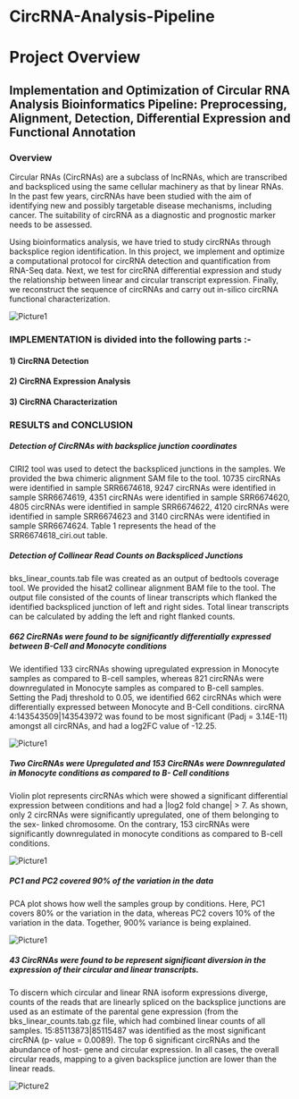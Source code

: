 # CircRNA-Analysis-Pipeline

# Project Overview

## Implementation and Optimization of Circular RNA Analysis Bioinformatics Pipeline: Preprocessing, Alignment, Detection, Differential Expression and Functional Annotation

### Overview
Circular RNAs (CircRNAs) are a subclass of lncRNAs, which are transcribed and backspliced using the same cellular machinery as that by linear RNAs. In the past few years, circRNAs have been studied with the aim of identifying new and possibly targetable disease mechanisms, including cancer. The suitability of circRNA as a diagnostic and prognostic marker needs to be assessed. 

Using bioinformatics analysis, we have tried to study circRNAs through backsplice region identification. In this project, we implement and optimize a computational protocol for circRNA detection and quantification from RNA-Seq data. Next, we test for circRNA differential expression and study the relationship between linear and circular transcript expression. Finally, we reconstruct the sequence of circRNAs and carry out in-silico circRNA functional characterization.

![Picture1](https://user-images.githubusercontent.com/66521525/135354639-799dfbf8-b60e-4da1-8d2c-ff5159f855e3.png)


### IMPLEMENTATION is divided into the following parts :-
#### 1) CircRNA Detection
#### 2) CircRNA Expression Analysis
#### 3) CircRNA Characterization

### RESULTS and CONCLUSION
##### Detection of CircRNAs with backsplice junction coordinates
CIRI2 tool was used to detect the backspliced junctions in the samples. We provided the bwa chimeric alignment SAM file to the tool. 10735 circRNAs were identified in sample SRR6674618, 9247 circRNAs were identified in sample SRR6674619, 4351 circRNAs were identified in sample SRR6674620, 4805 circRNAs were identified in sample SRR6674622, 4120 circRNAs were identified in sample SRR6674623 and 3140 circRNAs were identified in sample SRR6674624. Table 1 represents the head of the SRR6674618_ciri.out table.

##### Detection of Collinear Read Counts on Backspliced Junctions
bks_linear_counts.tab file was created as an output of bedtools coverage tool. We provided the hisat2 collinear alignment BAM file to the tool. The output file consisted of the counts of linear transcripts which flanked the identified backspliced junction of left and right sides. Total linear transcripts can be calculated by adding the left and right flanked counts.

##### 662 CircRNAs were found to be significantly differentially expressed between B-Cell and Monocyte conditions
We identified 133 circRNAs showing upregulated expression in Monocyte samples as compared to B-cell samples, whereas 821 circRNAs were downregulated in Monocyte samples as compared to B-cell samples. Setting the Padj threshold to 0.05, we identified 662 circRNAs which were differentially expressed between Monocyte and B-Cell conditions. circRNA 4:143543509|143543972 was found to be most significant (Padj = 3.14E-11) amongst all circRNAs, and had a log2FC value of -12.25.

![Picture1](https://user-images.githubusercontent.com/66521525/135355460-5f0e857f-72cb-491c-9496-cadcf73f29bd.png)

##### Two CircRNAs were Upregulated and 153 CircRNAs were Downregulated in Monocyte conditions as compared to B- Cell conditions
Violin plot represents circRNAs which were showed a significant differential expression between conditions and had a |log2 fold change| > 7. As shown, only 2 circRNAs were significantly upregulated, one of them belonging to the sex- linked chromosome. On the contrary, 153 circRNAs were significantly downregulated in monocyte conditions as compared to B-cell conditions.

![Picture1](https://user-images.githubusercontent.com/66521525/135355507-7fac8ff3-e14f-4260-80b6-d41ffe59626a.png)

##### PC1 and PC2 covered 90% of the variation in the data
PCA plot shows how well the samples group by conditions. Here, PC1 covers 80% or the variation in the data, whereas PC2 covers 10% of the variation in the data. Together, 900% variance is being explained.

![Picture1](https://user-images.githubusercontent.com/66521525/135355568-a5aaa00f-44fb-41ce-9fd0-e7e34ca32ffe.png)

##### 43 CircRNAs were found to be represent significant diversion in the expression of their circular and linear transcripts. 
To discern which circular and linear RNA isoform expressions diverge, counts of the reads that are linearly spliced on the backsplice junctions are used as an estimate of the parental gene expression (from the bks_linear_counts.tab.gz file, which had combined linear counts of all samples. 15:85113873|85115487 was identified as the most significant circRNA (p- value = 0.0089). The top 6 significant circRNAs and the abundance of host- gene and circular expression. In all cases, the overall circular reads, mapping to a given backsplice junction are lower than the linear reads.

![Picture2](https://user-images.githubusercontent.com/66521525/135355605-760dd463-d8e8-4924-8979-39abd7b308a5.png)
